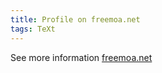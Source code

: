 ```yaml
---
title: Profile on freemoa.net
tags: TeXt
---
```


See more information [freemoa.net](https://www.freemoa.net/m7/freelance_detail?fno=23172)